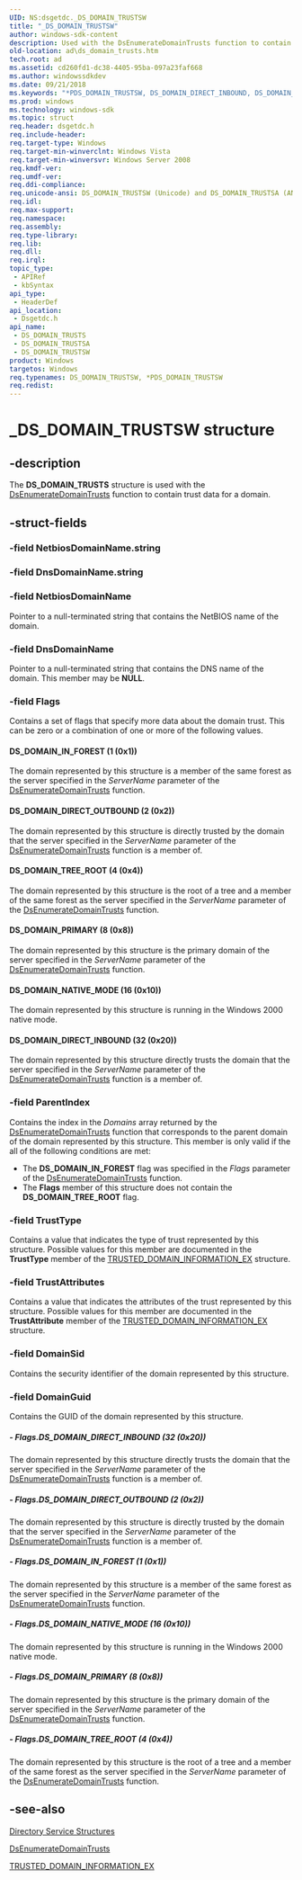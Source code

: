 ```yaml
---
UID: NS:dsgetdc._DS_DOMAIN_TRUSTSW
title: "_DS_DOMAIN_TRUSTSW"
author: windows-sdk-content
description: Used with the DsEnumerateDomainTrusts function to contain trust data for a domain.
old-location: ad\ds_domain_trusts.htm
tech.root: ad
ms.assetid: cd260fd1-dc38-4405-95ba-097a23faf668
ms.author: windowssdkdev
ms.date: 09/21/2018
ms.keywords: "*PDS_DOMAIN_TRUSTSW, DS_DOMAIN_DIRECT_INBOUND, DS_DOMAIN_DIRECT_OUTBOUND, DS_DOMAIN_IN_FOREST, DS_DOMAIN_NATIVE_MODE, DS_DOMAIN_PRIMARY, DS_DOMAIN_TREE_ROOT, DS_DOMAIN_TRUSTS, DS_DOMAIN_TRUSTS structure [Active Directory], DS_DOMAIN_TRUSTSA, DS_DOMAIN_TRUSTSW, PDS_DOMAIN_TRUSTS, PDS_DOMAIN_TRUSTS structure pointer [Active Directory], _DS_DOMAIN_TRUSTSW, _glines_ds_domain_trusts, ad.ds__domain__trusts, ad.ds_domain_trusts, dsgetdc/DS_DOMAIN_TRUSTS, dsgetdc/DS_DOMAIN_TRUSTSA, dsgetdc/DS_DOMAIN_TRUSTSW, dsgetdc/PDS_DOMAIN_TRUSTS"
ms.prod: windows
ms.technology: windows-sdk
ms.topic: struct
req.header: dsgetdc.h
req.include-header: 
req.target-type: Windows
req.target-min-winverclnt: Windows Vista
req.target-min-winversvr: Windows Server 2008
req.kmdf-ver: 
req.umdf-ver: 
req.ddi-compliance: 
req.unicode-ansi: DS_DOMAIN_TRUSTSW (Unicode) and DS_DOMAIN_TRUSTSA (ANSI)
req.idl: 
req.max-support: 
req.namespace: 
req.assembly: 
req.type-library: 
req.lib: 
req.dll: 
req.irql: 
topic_type:
 - APIRef
 - kbSyntax
api_type:
 - HeaderDef
api_location:
 - Dsgetdc.h
api_name:
 - DS_DOMAIN_TRUSTS
 - DS_DOMAIN_TRUSTSA
 - DS_DOMAIN_TRUSTSW
product: Windows
targetos: Windows
req.typenames: DS_DOMAIN_TRUSTSW, *PDS_DOMAIN_TRUSTSW
req.redist: 
---
```


# _DS_DOMAIN_TRUSTSW structure


## -description


The <b>DS_DOMAIN_TRUSTS</b> structure is used with the <a href="https://msdn.microsoft.com/6c3b788f-ee53-4637-acdb-04316e8464fe">DsEnumerateDomainTrusts</a> function to contain  trust data for a domain.


## -struct-fields




### -field NetbiosDomainName.string

 


### -field DnsDomainName.string

 


### -field NetbiosDomainName

Pointer to a null-terminated string that contains the NetBIOS name of the domain.


### -field DnsDomainName

Pointer to a null-terminated string that contains the DNS name of the domain. This member may be <b>NULL</b>.


### -field Flags

Contains a set of flags that specify more data about the domain trust. This can be zero or a combination of one or more of the following values.



#### DS_DOMAIN_IN_FOREST (1 (0x1))

The domain represented by this structure is a member of the same forest as the server specified in the <i>ServerName</i> parameter of the <a href="https://msdn.microsoft.com/6c3b788f-ee53-4637-acdb-04316e8464fe">DsEnumerateDomainTrusts</a> function.



#### DS_DOMAIN_DIRECT_OUTBOUND (2 (0x2))

The domain represented by this structure is directly trusted by the domain that the server specified in the <i>ServerName</i> parameter of the <a href="https://msdn.microsoft.com/6c3b788f-ee53-4637-acdb-04316e8464fe">DsEnumerateDomainTrusts</a> function is a member of.



#### DS_DOMAIN_TREE_ROOT (4 (0x4))

The domain represented by this structure is the root of a tree and a member of the same forest as the server specified in the <i>ServerName</i> parameter of the <a href="https://msdn.microsoft.com/6c3b788f-ee53-4637-acdb-04316e8464fe">DsEnumerateDomainTrusts</a> function.



#### DS_DOMAIN_PRIMARY (8 (0x8))

The domain represented by this structure is the primary domain of the server specified in the <i>ServerName</i> parameter of the <a href="https://msdn.microsoft.com/6c3b788f-ee53-4637-acdb-04316e8464fe">DsEnumerateDomainTrusts</a> function.



#### DS_DOMAIN_NATIVE_MODE (16 (0x10))

The domain represented by this structure is running in the Windows 2000 native mode.



#### DS_DOMAIN_DIRECT_INBOUND (32 (0x20))

The domain represented by this structure directly trusts the domain that the server specified in the <i>ServerName</i> parameter of the <a href="https://msdn.microsoft.com/6c3b788f-ee53-4637-acdb-04316e8464fe">DsEnumerateDomainTrusts</a> function is a member of.


### -field ParentIndex

Contains the index in the <i>Domains</i> array returned by the <a href="https://msdn.microsoft.com/6c3b788f-ee53-4637-acdb-04316e8464fe">DsEnumerateDomainTrusts</a> function that corresponds to the parent domain of the domain represented by this structure. This member is only valid if the all of the following conditions are met:

<ul>
<li>The <b>DS_DOMAIN_IN_FOREST</b> flag was specified in the <i>Flags</i> parameter of the <a href="https://msdn.microsoft.com/6c3b788f-ee53-4637-acdb-04316e8464fe">DsEnumerateDomainTrusts</a> function.</li>
<li>The <b>Flags</b> member of this structure does not contain the <b>DS_DOMAIN_TREE_ROOT</b> flag.</li>
</ul>

### -field TrustType

Contains a value that indicates the type of trust represented by this structure. Possible values for this member are documented in the <b>TrustType</b> member of the <a href="https://msdn.microsoft.com/acf9a2b5-f301-4e6a-a515-df338658ad56">TRUSTED_DOMAIN_INFORMATION_EX</a> structure.


### -field TrustAttributes

Contains a value that indicates the attributes of the trust represented by this structure. Possible values for this member are documented in the <b>TrustAttribute</b> member of the <a href="https://msdn.microsoft.com/acf9a2b5-f301-4e6a-a515-df338658ad56">TRUSTED_DOMAIN_INFORMATION_EX</a> structure.


### -field DomainSid

Contains the security identifier of the domain represented by this structure.


### -field DomainGuid

Contains the GUID of the domain represented by this structure.


##### - Flags.DS_DOMAIN_DIRECT_INBOUND (32 (0x20))

The domain represented by this structure directly trusts the domain that the server specified in the <i>ServerName</i> parameter of the <a href="https://msdn.microsoft.com/6c3b788f-ee53-4637-acdb-04316e8464fe">DsEnumerateDomainTrusts</a> function is a member of.


##### - Flags.DS_DOMAIN_DIRECT_OUTBOUND (2 (0x2))

The domain represented by this structure is directly trusted by the domain that the server specified in the <i>ServerName</i> parameter of the <a href="https://msdn.microsoft.com/6c3b788f-ee53-4637-acdb-04316e8464fe">DsEnumerateDomainTrusts</a> function is a member of.


##### - Flags.DS_DOMAIN_IN_FOREST (1 (0x1))

The domain represented by this structure is a member of the same forest as the server specified in the <i>ServerName</i> parameter of the <a href="https://msdn.microsoft.com/6c3b788f-ee53-4637-acdb-04316e8464fe">DsEnumerateDomainTrusts</a> function.


##### - Flags.DS_DOMAIN_NATIVE_MODE (16 (0x10))

The domain represented by this structure is running in the Windows 2000 native mode.


##### - Flags.DS_DOMAIN_PRIMARY (8 (0x8))

The domain represented by this structure is the primary domain of the server specified in the <i>ServerName</i> parameter of the <a href="https://msdn.microsoft.com/6c3b788f-ee53-4637-acdb-04316e8464fe">DsEnumerateDomainTrusts</a> function.


##### - Flags.DS_DOMAIN_TREE_ROOT (4 (0x4))

The domain represented by this structure is the root of a tree and a member of the same forest as the server specified in the <i>ServerName</i> parameter of the <a href="https://msdn.microsoft.com/6c3b788f-ee53-4637-acdb-04316e8464fe">DsEnumerateDomainTrusts</a> function.


## -see-also




<a href="https://msdn.microsoft.com/4df5f356-a39b-40a4-9e62-994ad27df3a9">Directory Service Structures</a>



<a href="https://msdn.microsoft.com/6c3b788f-ee53-4637-acdb-04316e8464fe">DsEnumerateDomainTrusts</a>



<a href="https://msdn.microsoft.com/acf9a2b5-f301-4e6a-a515-df338658ad56">TRUSTED_DOMAIN_INFORMATION_EX</a>
 

 

